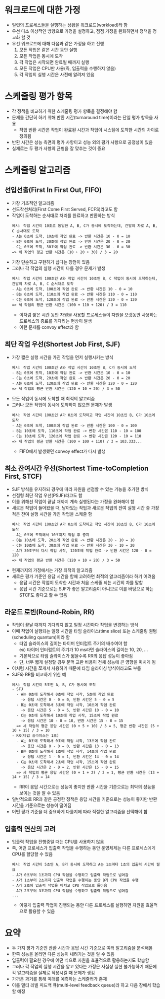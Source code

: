 # 워크로드에 대한 가정

- 일련의 프로세스들을 실행하는 상황을 워크로드(workload)라 함
- 우선 다소 이상적인 방향으로 가정을 설정하고, 점점 가정을 완화하면서 정책을 정교화 할 것
- 우선 워크로드에 대해 다음과 같은 가정을 하고 진행
  1. 모든 작업은 같은 시간 동안 실행
  2. 모든 작업은 동시에 도착
  3. 각 작업은 시작되면 완료될 때까지 실행
  4. 모든 작업은 CPU만 사용(즉, 입출력을 수행하지 않음)
  5. 각 작업의 실행 시간은 사전에 알려져 있음

# 스케줄링 평가 항목

- 각 정책을 비교하기 위한 스케줄링 평가 항목을 결정해야 함
- 문제를 간단히 하기 위해 반환 시간(turnaround time)이라는 단일 평가 항목을 사용
  - 작업 반환 시간은 작업이 완료된 시간과 작업이 시스템에 도착한 시간의 차이로 정의됨
- 반환 시간은 성능 측면의 평가 사항이고 성능 외의 평가 사항으로 공정성이 있음
- 실제로는 두 평가 사항의 균형을 잘 맞추는 것이 중요

# 스케줄링 알고리즘

## 선입선출(First In First Out, FIFO)

- 가장 기초적인 알고리즘
- 선도착선처리(First Come First Served, FCFS)라고도 함
- 작업이 도착하는 순서대로 처리를 완료하고 반환하는 방식
  ```
  예시: 작업 시간이 10초로 동일한 A, B, C가 동시에 도착하는데, 간발의 차로 A, B, C 순서대로 도착
  - A는 0초에 도착, 10초에 작업 완료 -> 반환 시간은 10 - 0 = 10
  - B는 0초에 도착, 20초에 작업 완료 -> 반환 시간은 20 - 0 = 20
  - C는 0초에 도착, 30초에 작업 완료 -> 반환 시간은 30 - 0 = 30
  => 세 작업의 평균 반환 시간은 (10 + 20 + 30) / 3 = 20
  ```
- 가장 단순하고 구현하기 쉽다는 장점이 있음
- 그러나 각 작업의 실행 시간이 다를 경우 문제가 발생
  ```
  예시: 작업 시간이 100초인 A와 작업 시간이 10초인 B, C 작업이 동시에 도착하는데, 간발의 차로 A, B, C 순서대로 도착
  - A는 0초에 도착, 100초에 작업 완료 -> 반환 시간은 10 - 0 = 10
  - B는 0초에 도착, 110초에 작업 완료 -> 반환 시간은 110 - 0 = 110
  - C는 0초에 도착, 120초에 작업 완료 -> 반환 시간은 120 - 0 = 120
  => 세 작업의 평균 반환 시간은 (100 + 110 + 120) / 3 = 110
  ```
  - 이처럼 짧은 시간 동안 자원을 사용할 프로세스들이 자원을 오랫동안 사용하는 프로세스의 종료를 기다리는 현상이 발생
  - 이런 문제를 convoy effect라 함

## 최단 작업 우선(Shortest Job First, SJF)

- 가장 짧은 실행 시간을 가진 작업을 먼저 실행시키는 방식
  ```
  예시: 작업 시간이 100초인 A와 작업 시간이 10초인 B, C가 동시에 도착
  - B는 0초에 도착, 10초에 작업 완료 -> 반환 시간은 10 - 0 = 10
  - C는 0초에 도착, 20초에 작업 완료 -> 반환 시간은 20 - 0 = 20
  - A는 0초에 도착, 120초에 작업 완료 -> 반환 시간은 120 - 0 = 120
  => 세 작업의 평균 반환 시간은 (120 + 10 + 20) / 3 = 50
  ```
- 모든 작업이 동시에 도착할 때 최적의 알고리즘
- 그러나 모든 작업이 동시에 도착하지 않으면 문제가 발생
  ```
  예시: 작업 시간이 100초인 A가 0초에 도착하고 작업 시간이 10초인 B, C가 10초에 도착
  - A는 0초에 도착, 100초에 작업 완료 -> 반환 시간은 100 - 0 = 100
  - B는 10초에 도착, 110초에 작업 완료 -> 반환 시간은 110 - 10 = 100
  - C는 10초에 도착, 120초에 작업 완료 -> 반환 시간은 120 - 10 = 110
  => 세 작업의 평균 반환 시간은 (100 + 100 + 110) / 3 = 103.333...
  ```
  - FIFO에서 발생했던 convoy effect가 다시 발생

## 최소 잔여시간 우선(Shortest Time-toCompletion First, STCF)

- SJF 방식을 유지하되 경우에 따라 자원을 선점할 수 있는 기능을 추가한 방식
- 선점형 최단 작업 우선(PSJF)라고도 함
- 이를 위해선 작업이 끝날 때까지 계속 실행된다는 가정을 완화해야 함
- 새로운 작업이 들어왔을 때, 남아있는 작업과 새로운 작업의 잔여 실행 시간 중 가장 적은 잔여 실행 시간을 가진 작업을 스케줄 함
  ```
  예시: 작업 시간이 100초인 A가 0초에 도착하고 작업 시간이 10초인 B, C가 10초에 도착
  - A는 0초에 도착해서 10초까지 작업 후 중지
  - B는 10초에 도착, 20초에 작업 완료 -> 반환 시간은 20 - 10 = 10
  - C는 10초에 도착, 30초에 작업 완료 -> 반환 시간은 30 - 10 = 20
  - A가 30초부터 다시 작업 시작, 120초에 작업 완료 -> 반환 시간은 120 - 0 = 120
  => 세 작업의 평균 반환 시간은 (120 + 10 + 20) / 3 = 50
  ```
- 현재까지의 가정에서는 가장 최적의 알고리즘
- 새로운 평가 기준인 응답 시간을 함께 고려하면 최적의 알고리즘이라 하기 어려움
  - 응답 시간은 작업이 도착한 시간과 처음 스케줄 되는 시간의 차를 말함
  - 응답 시간 기준으로는 SJF가 좋은 알고리즘이 아니므로 이를 바탕으로 하는 STCF도 좋다고 할 수 없음

## 라운드 로빈(Round-Robin, RR)

- 작업이 끝날 때까지 기다리지 않고 일정 시간마다 작업을 변경하는 방식
- 이때 작업이 실행되는 일정 시간을 타임 슬라이스(time slice) 또는 스케줄링 퀀텀(scheduling quantum)이라 함
  - 타임 슬라이스의 길이는 타이머 인터럽트 주기의 배수여야 함  
    ex) 타이머 인터럽트의 주기가 10 ms라면 슬라이스의 길이는 10, 20, ...
  - 기본적으로 타임 슬라이스가 짧을수록 RR의 응답 성능이 좋아짐
  - 단, 너무 짧게 설정할 경우 문맥 교환 비용이 전체 성능에 큰 영향을 미치게 됨
- 이처럼 시간을 쪼개서 사용하기 때문에 타임 슬라이싱 방식이라고도 부름
- SJF와 RR를 비교하기 위한 예
  ```
  예시: 작업 시간이 5초인 A, B, C가 동시에 도착
  - SFJ
    - A는 0초에 도착해서 0초에 작업 시작, 5초에 작업 완료
      -> 응답 시간은 0 - 0 = 0, 반환 시간은 5 - 0 = 5
    - B는 0초에 도착해서 5초에 작업 시작, 10초에 작업 완료
      -> 응답 시간은 5 - 0 = 5, 반환 시간은 10 - 0 = 10
    - C는 0초에 도착해서 10초에 작업 시작, 15초에 작업 완료
      -> 응답 시간은 10 - 0 = 10, 반환 시간은 15 - 0 = 15
    => 세 작업의 평균 응답 시간은 (0 + 5 + 10) / 3 = 5, 평균 반환 시간은 (5 + 10 + 15) / 3 = 10
  - RR(타입 슬라이스는 1초)
    - A는 0초에 도착해서 0초에 작업 시작, 13초에 작업 완료
      -> 응답 시간은 0 - 0 = 0, 반환 시간은 13 - 0 = 13
    - B는 0초에 도착해서 1초에 작업 시작, 14초에 작업 완료
      -> 응답 시간은 1 - 0 = 1, 반환 시간은 14 - 0 = 14
    - C는 0초에 도착해서 2초에 작업 시작, 15초에 작업 완료
      -> 응답 시간은 2 - 0 = 2, 반환 시간은 15 - 0 = 15
    => 세 작업의 평균 응답 시간은 (0 + 1 + 2) / 3 = 1, 평균 반환 시간은 (13 + 14 + 15) / 3 = 14
  ```
  - RR이 응답 시간으로는 성능이 좋지만 반환 시간을 기준으로는 최악의 성능을 보이는 것을 알 수 있음
- 일반적으로 RR과 같은 공정한 정책은 응답 시간을 기준으로는 성능이 좋지만 반환 시간을 기준으로는 성능이 떨어짐
- 어떤 평가 기준을 더 중요하게 다룰지에 따라 적절한 알고리즘을 선택해야 함

## 입출력 연산의 고려

- 입출력 작업을 진행중일 때는 CPU를 사용하지 않음
- 즉, 어떤 프로세스가 입출력 작업을 수행하는 동안 운영체제는 다른 프로세스에게 CPU를 할당할 수 있음
  ```
  예시: 작업 시간이 5초인 A, B가 동시에 도착하고 A는 1초마다 1초의 입출력 시간이 필요
  - A가 0초부터 1초까지 CPU 작업을 수행하고 입출력 작업으로 넘어감
  - A가 1초부터 2초까지 입출력 작업을 수행하는 동안 B가 CPU 작업을 수행
  - A가 2초에 입출력 작업을 마치고 CPU 작업으로 돌아옴
  - A가 2초부터 3초까지 CPU 작업을 수행하고 입출력 작업으로 넘어감
  ...
  ```
  - 이렇게 입출력 작업이 진행되는 동안 다른 프로세스를 실행하면 자원을 효율적으로 활용할 수 있음

# 요약

- 두 가지 평가 기준인 반환 시간과 응답 시간 기준으로 여러 알고리즘을 분석해봄
- 한쪽 성능을 올리면 다른 성능이 내려가는 것을 알 수 있음
- 입출력이 필요한 경우에 어떤 식으로 자원을 효율적으로 활용하는지도 학습함
- 그러나 각 작업의 실행 시간을 알고 있다는 가정은 사실상 실현 불가능하기 때문에 각 알고리즘을 실제로 적용시킬 때 문제가 생김
- 가까운 과거를 통해 미래를 예측하는 스케줄러가 존재
- 이를 멀티 레벨 피드백 큐(multi-level feedback queue)라 하고 다음 장에서 학습할 예정

